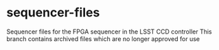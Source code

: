 # sequencer-files
Sequencer files for the FPGA sequencer in the LSST CCD controller 
This branch contains archived files which are no longer approved for use